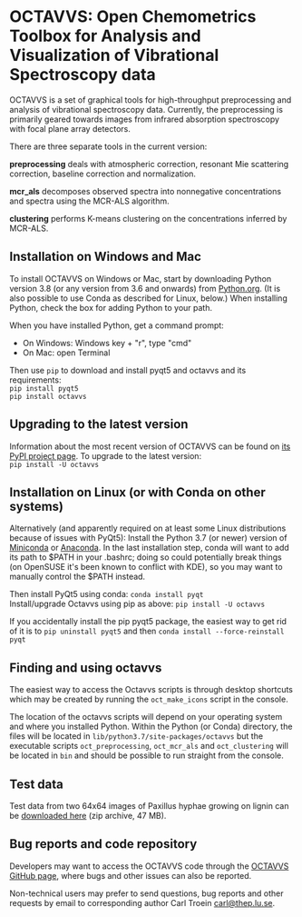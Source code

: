 # OCTAVVS: Open Chemometrics Toolbox for Analysis and Visualization of Vibrational Spectroscopy data

OCTAVVS is a set of graphical tools for high-throughput preprocessing and
analysis of vibrational spectroscopy data. Currently, the preprocessing is
primarily geared towards images from infrared absorption spectroscopy with
focal plane array detectors.

There are three separate tools in the current version:

**preprocessing** deals with atmospheric correction, resonant Mie scattering
correction, baseline correction and normalization.

**mcr_als** decomposes observed spectra into nonnegative concentrations and
spectra using the MCR-ALS algorithm.

**clustering** performs K-means clustering on the concentrations inferred by
MCR-ALS.

## Installation on Windows and Mac

To install OCTAVVS on Windows or Mac, start by downloading Python version
3.8 (or any version from 3.6 and onwards) from
[Python.org](https://www.python.org/downloads/). (It is also possible to use
Conda as described for Linux, below.) When installing Python, check the box
for adding Python to your path.

When you have installed Python, get a command prompt:

* On Windows: Windows key + "r", type "cmd"
* On Mac: open Terminal

Then use ``pip`` to download and install pyqt5 and octavvs and its requirements:  
``pip install pyqt5``  
``pip install octavvs``

## Upgrading to the latest version

Information about the most recent version of OCTAVVS can be found on
[its PyPI project page](https://pypi.org/project/octavvs/).
To upgrade to the latest version:  
``pip install -U octavvs``

## Installation on Linux (or with Conda on other systems)

Alternatively (and apparently required on at least some Linux distributions because
of issues with PyQt5): Install the Python 3.7 (or newer) version
of [Miniconda](https://docs.conda.io/en/latest/miniconda.html) or
[Anaconda](https://www.anaconda.com/distribution/). In the last installation
step, conda will want to add its path to $PATH in your .bashrc; doing so
could potentially break things (on OpenSUSE it's been known to conflict with
KDE), so you may want to manually control the $PATH instead.

Then install PyQt5 using conda: ``conda install pyqt``  
Install/upgrade Octavvs using pip as above: ``pip install -U octavvs``

If you accidentally install the pip pyqt5 package, the easiest way to get
rid of it is to ``pip uninstall pyqt5`` and then
``conda install --force-reinstall pyqt``

## Finding and using octavvs

The easiest way to access the Octavvs scripts is through desktop shortcuts
which may be created by running the ``oct_make_icons`` script in the
console.

The location of the octavvs scripts will depend on your operating system and
where you installed Python. Within the Python (or Conda) directory, the files will be located in
``lib/python3.7/site-packages/octavvs`` but the executable scripts
``oct_preprocessing``, ``oct_mcr_als`` and ``oct_clustering`` will be
located in ``bin`` and should be possible to run straight from the console.

## Test data

Test data from two 64x64 images of Paxillus hyphae growing on lignin can be
[downloaded here](http://cbbp.thep.lu.se/~carl/octavvs/octavvs_test_data.zip) (zip archive, 47 MB).

## Bug reports and code repository

Developers may want to access the OCTAVVS code through the [OCTAVVS GitHub
page](https://github.com/ctroein/octavvs), where bugs and other issues can
also be reported.

Non-technical users may prefer to send questions, bug reports and other
requests by email to corresponding author Carl Troein <carl@thep.lu.se>.

